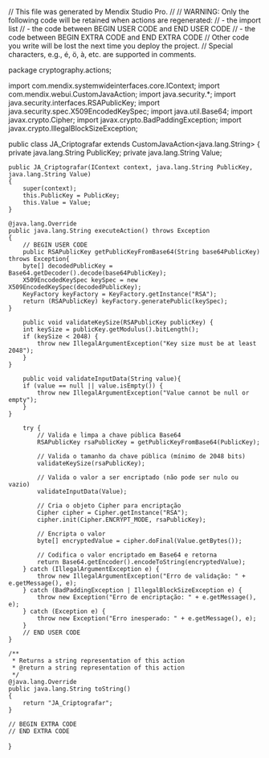// This file was generated by Mendix Studio Pro.
//
// WARNING: Only the following code will be retained when actions are regenerated:
// - the import list
// - the code between BEGIN USER CODE and END USER CODE
// - the code between BEGIN EXTRA CODE and END EXTRA CODE
// Other code you write will be lost the next time you deploy the project.
// Special characters, e.g., é, ö, à, etc. are supported in comments.

package cryptography.actions;

import com.mendix.systemwideinterfaces.core.IContext;
import com.mendix.webui.CustomJavaAction;
import java.security.*;
import java.security.interfaces.RSAPublicKey;
import java.security.spec.X509EncodedKeySpec;
import java.util.Base64;
import javax.crypto.Cipher;
import javax.crypto.BadPaddingException;
import javax.crypto.IllegalBlockSizeException;

public class JA_Criptografar extends CustomJavaAction<java.lang.String>
{
	private java.lang.String PublicKey;
	private java.lang.String Value;

	public JA_Criptografar(IContext context, java.lang.String PublicKey, java.lang.String Value)
	{
		super(context);
		this.PublicKey = PublicKey;
		this.Value = Value;
	}
	
	@java.lang.Override
	public java.lang.String executeAction() throws Exception
	{
		// BEGIN USER CODE
		public RSAPublicKey getPublicKeyFromBase64(String base64PublicKey) throws Exception{
		byte[] decodedPublicKey = Base64.getDecoder().decode(base64PublicKey);
		X509EncodedKeySpec keySpec = new X509EncodedKeySpec(decodedPublicKey);
		KeyFactory keyFactory = KeyFactory.getInstance("RSA");
		return (RSAPublicKey) keyFactory.generatePublic(keySpec);
	}

		public void validateKeySize(RSAPublicKey publicKey) {
		int keySize = publicKey.getModulus().bitLength();
		if (keySize < 2048) {
			throw new IllegalArgumentException("Key size must be at least 2048");
		}
	}

		public void validateInputData(String value){
		if (value == null || value.isEmpty()) {
			throw new IllegalArgumentException("Value cannot be null or empty");
		}
	}

        try {
            // Valida e limpa a chave pública Base64
            RSAPublicKey rsaPublicKey = getPublicKeyFromBase64(PublicKey);

            // Valida o tamanho da chave pública (mínimo de 2048 bits)
            validateKeySize(rsaPublicKey);

            // Valida o valor a ser encriptado (não pode ser nulo ou vazio)
            validateInputData(Value);

            // Cria o objeto Cipher para encriptação
            Cipher cipher = Cipher.getInstance("RSA");
            cipher.init(Cipher.ENCRYPT_MODE, rsaPublicKey);

            // Encripta o valor
            byte[] encryptedValue = cipher.doFinal(Value.getBytes());

            // Codifica o valor encriptado em Base64 e retorna
            return Base64.getEncoder().encodeToString(encryptedValue);
        } catch (IllegalArgumentException e) {
            throw new IllegalArgumentException("Erro de validação: " + e.getMessage(), e);
        } catch (BadPaddingException | IllegalBlockSizeException e) {
            throw new Exception("Erro de encriptação: " + e.getMessage(), e);
        } catch (Exception e) {
            throw new Exception("Erro inesperado: " + e.getMessage(), e);
        }
		// END USER CODE
	}

	/**
	 * Returns a string representation of this action
	 * @return a string representation of this action
	 */
	@java.lang.Override
	public java.lang.String toString()
	{
		return "JA_Criptografar";
	}

	// BEGIN EXTRA CODE
	// END EXTRA CODE
}

